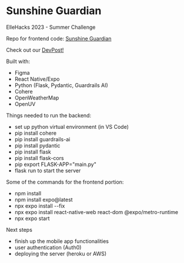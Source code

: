 # Sunshine Guardian
ElleHacks 2023 - Summer Challenge

Repo for frontend code: [Sunshine Guardian](https://github.com/kkatherineliu/sunshine-guardian-frontend)

Check out our [DevPost!](https://devpost.com/software/sunshine-guardian) 

Built with:
- Figma
- React Native/Expo
- Python (Flask, Pydantic, Guardrails AI)
- Cohere
- OpenWeatherMap
- OpenUV


Things needed to run the backend:
- set up python virtual environment (in VS Code)
- pip install cohere
- pip install guardrails-ai
- pip install pydantic
- pip install flask
- pip install flask-cors
- pip export FLASK-APP="main.py"
- flask run to start the server

Some of the commands for the frontend portion:
- npm install
- npm install expo@latest
- npx expo install --fix
- npx expo install react-native-web react-dom @expo/metro-runtime
- npx expo start
  
Next steps
- finish up the mobile app functionalities
- user authentication (Auth0)
- deploying the server (heroku or AWS)

